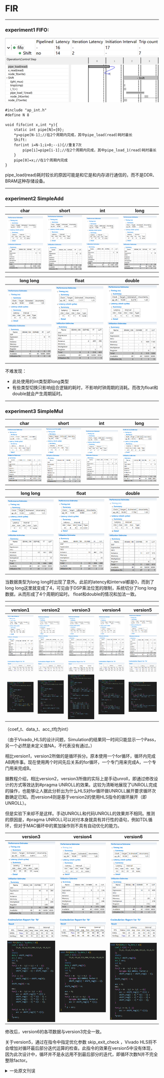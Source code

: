 # FIR
------
### experiment1 FIFO:
<img src="../resources/2.2.png"/>
<img src="../resources/2.3.png"/>

```
#include "ap_int.h"
#define N 8

void fifo(int x,int *y){
    static int pipe[N]={0};
    *y=pipe[N-1];//在2个周期内完成，其中pipe_load(read)耗时最长
    Shift:
    for(int i=N-1;i>0;--i){//重复7次
        pipe[i]=pipe[i-1];//在2个周期内完成，其中pipe_load_1(read)耗时最长
    }
    pipe[0]=x;//在1个周期内完成
}
```
pipe_load(read)耗时较长的原因可能是和它是和内存进行通信的，而不是DDR、BRAM这种存储设备。

------
### experiment2 SimpleAdd
|char|short|int|long|
|-|-|-|-|
|<img src="../resources/2.4.png" style="zoom:30%" />|<img src="../resources/2.5.png" style="zoom:30%" />|<img src="../resources/2.6.png" style="zoom:30%" />|<img src="../resources/2.7.png" style="zoom:30%" />|

|long long|float|double|
|-|-|-|
|<img src="../resources/2.8.png" style="zoom:30%" />|<img src="../resources/2.14.png" style="zoom:50%" />|<img src="../resources/2.15.png" style="zoom:50%" />|
不难发现：<br>
- 此处使用的int类型即long类型
- 有些类型切换只影响组合逻辑的耗时，不影响时钟周期的消耗。而改为float和double就会产生周期延时。

------
### experiment3 SimpleMul
|char|short|int|long|
|-|-|-|-|
|<img src="../resources/2.9.png" style="zoom:50%" />|<img src="../resources/2.10.png" style="zoom:50%" />|<img src="../resources/2.11.png" style="zoom:50%" />|<img src="../resources/2.12.png" style="zoom:50%" />|

|long long|float|double|
|-|-|-|
|<img src="../resources/2.13.png" style="zoom:50%" />|<img src="../resources/2.16.png" style="zoom:50%" />|<img src="../resources/2.17.png" style="zoom:50%" />|

当数据类型为long long时出现了意外。此前的latency和interval都是0，而到了long long这里就变成了4，可见由于DSP乘法位宽的限制，系统切分了long long数据，从而形成了4个周期的延时。
float和double的情况和加法一致。

------
|version1|version2|version3|version4|version5|
|-|-|-|-|-|
|<img src="../resources/2.1.png" style="zoom:40%" />|<img src="../resources/2.18.png" style="zoom:67%" />|<img src="../resources/2.19.png" style="zoom:67%" />|<img src="../resources/2.23.png" style="zoom:67%" />|<img src="../resources/2.30.png" style="zoom:67%" />|
|<img src="../resources/2.26.png" style="zoom:67%" />|<img src="../resources/2.27.png" style="zoom:67%" />|<img src="../resources/2.28.png" style="zoom:67%" />|<img src="../resources/2.29.png" style="zoom:67%" />|<img src="../resources/2.31.png" style="zoom:67%" />|
|<img src="../resources/2.20.png" style="zoom:67%" />|<img src="../resources/2.21.png" style="zoom:67%" />|<img src="../resources/2.22.png" style="zoom:67%" />|<img src="../resources/2.24.png" style="zoom:67%" />|<img src="../resources/2.32.png" style="zoom:67%" />|

（coef_t、data_t、acc_t均为int）

（由于Vivado_HLS的设计问题，Simulation的结果同一时间只能显示一个Pass，另一个必然是未定义值NA，不代表没有通过。）

相比version1，version2所做的是循环拆分。原本使用一个for循环，循环内完成AB两件事。现在使用两个时间先后关系的for循环，一个专门用来完成A，一个专门用来完成B。

据教程介绍，相比version2，version3所做的实际上是手动unroll，即通过修改设计的方式等效达到#pragma UNROLL的效果。这较为清晰地展现了UNROLL完成的操作，也能够让人据此分析出为什么HLS对for循环做UNROLL展开要求循环次数确定已知。而version4则是基于version2的使用HLS指令的循环展开（即UNROLL）。

但是实验下来却不是这样。手动UNROLL和代码UNROLL的效果并不相同。推测的原因是，#pragma UNROLL可以对付本身就具有并行性的语句，例如TDL循环，但对于MAC循环中的累加操作则不具有自动优化的能力。

|version3|version4|version6|
|-|-|-|
|<img src="../resources/2.19.png" style="zoom:67%" />|<img src="../resources/2.23.png" style="zoom:67%" />|<img src="../resources/2.33.png" style="zoom:67%" />|
|<img src="../resources/2.28.png" style="zoom:67%" />|<img src="../resources/2.29.png" style="zoom:67%" />|<img src="../resources/2.34.png" style="zoom:67%" />|
|<img src="../resources/2.22.png" style="zoom:67%" />|<img src="../resources/2.24.png" style="zoom:67%" />|<img src="../resources/2.35.png" style="zoom:67%" />|

修改后，version6的各项数据与version3完全一致。

关于version5，通过在指令中指定优化参数 skip_exit_check ，Vivado HLS将不会增加对循环最后部分迭代运算的检查。此指令的效果在version5中没有体现，因为此次设计中，循环并不是永远用不到最后部分的迭代，即循环次数N并不完全整除factor。

<details>
  <summary>一处原文刊误</summary>
  在<a href="https://xupsh.gitbook.io/pp4fpgas-cn/zheng-wen/02-finite-impulse-response-filters">原文第二章 FIR滤波器</a>中，有一行重复内容，影响最终计算正确性。<br>
  <img src="../resources/2.25.png" style="zoom:67%" />
</details>